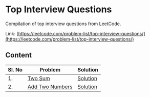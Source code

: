 # Top Interview Questions

Compilation of top interview questions from LeetCode.

Link: [https://leetcode.com/problem-list/top-interview-questions/](https://leetcode.com/problem-list/top-interview-questions/)

## Content

|Sl. No   |Problem   |Solution   |
|---|---|---|
|1.   |[Two Sum](https://leetcode.com/problems/two-sum/)   |[Solution](https://github.com/sampadk04/LeetCode_Solutions/blob/main/Top_Interview_Questions/Two_Sum.py)   |
|2.   |[Add Two Numbers](https://leetcode.com/problems/add-two-numbers/)   |[Solution]()   |

[To preview in VSCODE: Shift + CMD + V]: #
[To add an extra row: |   |   |   |]: #̌̌̌